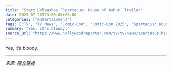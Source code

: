 ```yaml
---
title: "Starz Unleashes ‘Spartacus: House of Ashur’ Trailer"
date: 2025-07-26T23:00:00+08:00
categories: ["entertainment"]
tags: ["TV", "TV News", "Comic-Con", "Comic-Con 2025", "Spartacus: House of Ashur", "Starz"]
summary: "Yes, it’s bloody."
source_url: "https://www.hollywoodreporter.com/tv/tv-news/spartacus-house-of-ashur-trailer-starz-1236330302/"
---
```


Yes, it’s bloody.

---

*来源: [原文链接](https://www.hollywoodreporter.com/tv/tv-news/spartacus-house-of-ashur-trailer-starz-1236330302/)*
